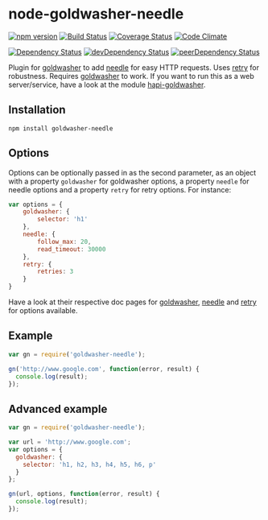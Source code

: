 # node-goldwasher-needle
[![npm version](http://img.shields.io/npm/v/goldwasher-needle.svg)](https://www.npmjs.org/package/goldwasher-needle)
[![Build Status](http://img.shields.io/travis/alexlangberg/node-goldwasher-needle.svg)](https://travis-ci.org/alexlangberg/node-goldwasher-needle)
[![Coverage Status](http://img.shields.io/coveralls/alexlangberg/node-goldwasher-needle.svg)](https://coveralls.io/r/alexlangberg/node-goldwasher-needle?branch=master)
[![Code Climate](http://img.shields.io/codeclimate/github/alexlangberg/node-goldwasher-needle.svg)](https://codeclimate.com/github/alexlangberg/node-goldwasher-needle)

[![Dependency Status](https://david-dm.org/alexlangberg/node-goldwasher-needle.svg)](https://david-dm.org/alexlangberg/node-goldwasher-needle)
[![devDependency Status](https://david-dm.org/alexlangberg/node-goldwasher-needle/dev-status.svg)](https://david-dm.org/alexlangberg/node-goldwasher-needle#info=devDependencies)
[![peerDependency Status](https://david-dm.org/alexlangberg/node-goldwasher-needle/peer-status.svg)](https://david-dm.org/alexlangberg/node-goldwasher-needle#info=peerDependencies)

Plugin for [goldwasher](https://www.npmjs.org/package/goldwasher) to add [needle](https://www.npmjs.org/package/needle) for easy HTTP requests. Uses [retry](https://www.npmjs.org/package/retry) for robustness. Requires [goldwasher](https://www.npmjs.org/package/goldwasher) to work. If you want to run this as a web server/service, have a look at the module [hapi-goldwasher](https://www.npmjs.com/package/hapi-goldwasher).

## Installation
```
npm install goldwasher-needle
```

## Options
Options can be optionally passed in as the second parameter, as an object with a property ```goldwasher``` for goldwasher options, a property ```needle``` for needle options and a property ```retry``` for retry options. For instance:

```javascript
var options = {
    goldwasher: {
        selector: 'h1'
    },
    needle: {
        follow_max: 20,
        read_timeout: 30000
    },
    retry: {
        retries: 3
    }
}
```

Have a look at their respective doc pages for [goldwasher](https://www.npmjs.org/package/goldwasher), [needle](https://www.npmjs.org/package/needle) and [retry](https://www.npmjs.org/package/retry) for options available.

## Example
```javascript
var gn = require('goldwasher-needle');

gn('http://www.google.com', function(error, result) {
  console.log(result);
});
```

## Advanced example
```javascript
var gn = require('goldwasher-needle');

var url = 'http://www.google.com';
var options = {
  goldwasher: {
    selector: 'h1, h2, h3, h4, h5, h6, p'
  }
};

gn(url, options, function(error, result) {
  console.log(result);
});
```